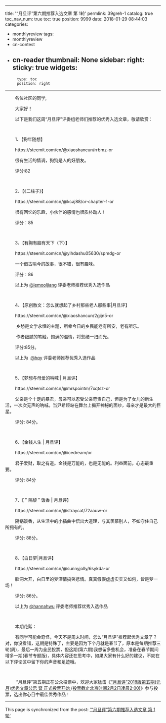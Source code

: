 
---
title: '“月旦评”第六期推荐入选文章 第 1轮'
permlink: 39greh-1
catalog: true
toc_nav_num: true
toc: true
position: 9999
date: 2018-01-29 08:44:03
categories:
- monthlyreview
tags:
- monthlyreview
- cn-contest
- cn-reader
thumbnail: None
sidebar:
    right:
        sticky: true
widgets:
    -
        type: toc
        position: right
---


<html>
<p>&nbsp;　　各位社区的同学,&nbsp;</p>
<p>&nbsp;　　大家好！&nbsp;</p>
<p>&nbsp;　　以下是我们这周“月旦评”评委组老师们推荐的优秀入选文章，敬请欣赏：&nbsp;</p>
<p><br></p>
<p>&nbsp;　　1、【狗年随想】</p>
<p>&nbsp;　　https://steemit.com/cn/@xiaoshancun/rrbmz-or</p>
<p>&nbsp;　　很有生活的情调，狗狗是人的好朋友。&nbsp;</p>
<p>&nbsp;　　评分:82</p>
<p><br></p>
<p>&nbsp;　　2、【《二柱子》】</p>
<p>&nbsp;　　https://steemit.com/cn/@kcaj88/or-chapter-1-or</p>
<p>&nbsp;　　很有回忆的乐趣，小伙伴的感情也很质朴动人！&nbsp;</p>
<p>&nbsp;　　评分：85</p>
<p><br></p>
<p>&nbsp;　　3、【有胸有脑有天下（下）】</p>
<p>&nbsp;　　https://steemit.com/cn/@yihdashu05630/spmdg-or</p>
<p>&nbsp;　　一个借古喻今的故事，很不错，很有趣味。 &nbsp;</p>
<p>&nbsp;　　评分：86</p>
<p>&nbsp;　　以上为 <a href="https://steemit.com/@lemooljiang">@lemooljiang</a> 评委老师推荐优秀入选作品&nbsp;</p>
<p><br></p>
<p>&nbsp;　　4、【原创散文：怎么就想起了乡村那些老人那些事|月旦评】</p>
<p>&nbsp;　　https://steemit.com/cn/@xiaoshancun/2gijn5-or&nbsp;</p>
<p>&nbsp;&nbsp;&nbsp;&nbsp;&nbsp;&nbsp;&nbsp;&nbsp;&nbsp;乡愁是文学永恒的主题，所幸今日的乡民能老有所安，老有所乐。</p>
<p>&nbsp;&nbsp;&nbsp;&nbsp;&nbsp;&nbsp;&nbsp;&nbsp;&nbsp;作者细腻的笔触，饱满的温情，将愁绪一扫而光。</p>
<p>&nbsp;　　评分:85分。</p>
<p>&nbsp;　　以上为 &nbsp;<a href="https://steemit.com/@hqy">@hqy</a> 评委老师推荐优秀入选作品&nbsp;</p>
<p><br></p>
<p>&nbsp;　　5、【梦想与母爱的呐喊 | 月旦评】</p>
<p>&nbsp;　　https://steemit.com/cn/@mrspointm/7xqtsz-or</p>
<p>&nbsp;　　父亲是个十足的暴君，母亲可以忍受父亲苛责自己，但是为了女儿的新生活，一次次无声的呐喊。当尹希娅站在舞台上揭开神秘的面纱，母亲才是最大的巨星。</p>
<p>&nbsp;　　评分: 84分。</p>
<p>&nbsp;</p>
<p>&nbsp;　　6、【金钱人生 | 月旦评】</p>
<p>&nbsp;　　https://steemit.com/cn/@icedream/or</p>
<p>&nbsp;　　君子爱财，取之有道。金钱是万能的，也是无能的。利益面前，心态最重要。</p>
<p>&nbsp;　　评分: 84分</p>
<p>&nbsp;</p>
<p>&nbsp;　　7、【＂隔黎＂饭香 | 月旦评】</p>
<p>&nbsp;　　https://steemit.com/cn/@straycat/72aauw-or</p>
<p>&nbsp;　　隔锅饭香，从生活中的小插曲中悟出大道理，与其羡慕别人，不如守住自己所拥有的。</p>
<p>&nbsp;　　评分: 88分。</p>
<p>&nbsp;</p>
<p>&nbsp;　　8、【白日梦|月旦评】</p>
<p>&nbsp;　　https://steemit.com/cn/@sunnyjolly/6sykda-or</p>
<p>&nbsp;　　脑洞大开，白日里的梦深情搞笑悲情。真真假假虚虚实实又如何，皆是梦一场！</p>
<p>&nbsp;　　评分: 86分。</p>
<p>&nbsp;　　以上为 <a href="https://steemit.com/@hannahwu">@hannahwu</a> 评委老师推荐优秀入选作品&nbsp;</p>
<p>&nbsp;</p>
<p>&nbsp;　　本期花絮：</p>
<p>&nbsp;　　有同学可能会奇怪，今天不是周末时间，怎么“月旦评”推荐起优秀文章了？对，你没看错，这期是特殊了，主要是因为下个月就是春节了，原本是每期推荐三轮(周)，最后一周为全民投票，但这期(第六期)我想留多些机会，准备在春节期间增多一期(春节专题版)，具体内容还在思考中，如果大家有什么好的建议，不妨在以下评论区中留下你的声音和足迹哦。</p>
<p><br></p>
<p>&nbsp;&nbsp;&nbsp;&nbsp;&nbsp;&nbsp;&nbsp;&nbsp;&nbsp;“月旦评”第五期正在公众投票中，欢迎大家猛击《<a href="https://steemit.com/cn-contest/@rivalhw/2018-cny-2-2-2-00">“月旦评”2018版第五期(元月)优秀文章公示 暨 正式投票开始 (投票截止北京时间2月2日凌晨2:00)</a>》参与投票，选出你心目中最佳优秀作品！</p>
</html>

- - -

This page is synchronized from the post: ['“月旦评”第六期推荐入选文章 第 1轮'](https://steemit.com/@rivalhw/39greh-1)
